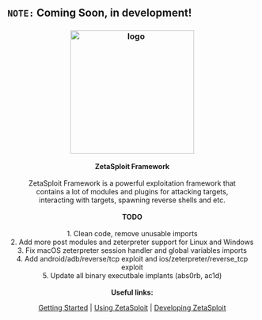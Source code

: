 ## `NOTE:` Coming Soon, in development!

<h3 align="center"><img src="https://user-images.githubusercontent.com/54115104/100971024-38649c80-3547-11eb-8738-59fb0bc7bc1f.png" alt="logo" height="250px"></h3>

<p align="center">
    <b>ZetaSploit Framework</b><br>
    <br>
    ZetaSploit Framework is a powerful exploitation framework that
    <br>contains a lot of modules and plugins for attacking targets, 
    <br>interacting with targets, spawning reverse shells and etc.
    <br>
    <br>
    <b>TODO</b><br>
    <br>
    1. Clean code, remove unusable imports
    <br>2. Add more post modules and zeterpreter support for Linux and Windows
    <br>3. Fix macOS zeterpreter session handler and global variables imports
    <br>4. Add android/adb/reverse/tcp exploit and ios/zeterpreter/reverse_tcp exploit
    <br>5. Update all binary executbale implants (abs0rb, ac1d)
    <br>
    <br>
    <b>Useful links:</b><br>
    <p align="center"><a href="">Getting Started</a> | <a href="">Using ZetaSploit</a> | <a href="">Developing ZetaSploit</a></p>
</p>
